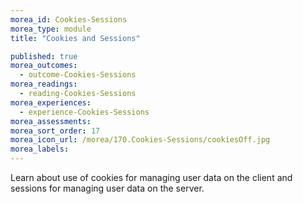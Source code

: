 ```yaml
---
morea_id: Cookies-Sessions
morea_type: module
title: "Cookies and Sessions"

published: true
morea_outcomes: 
  - outcome-Cookies-Sessions
morea_readings: 
  - reading-Cookies-Sessions
morea_experiences:
  - experience-Cookies-Sessions
morea_assessments: 
morea_sort_order: 17
morea_icon_url: /morea/170.Cookies-Sessions/cookiesOff.jpg
morea_labels: 
---
```



Learn about use of cookies for managing user data on the client and sessions for managing user data on the server. 





